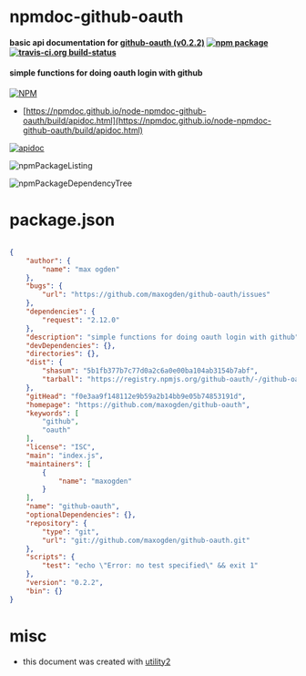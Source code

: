 # npmdoc-github-oauth

#### basic api documentation for  [github-oauth (v0.2.2)](https://github.com/maxogden/github-oauth)  [![npm package](https://img.shields.io/npm/v/npmdoc-github-oauth.svg?style=flat-square)](https://www.npmjs.org/package/npmdoc-github-oauth) [![travis-ci.org build-status](https://api.travis-ci.org/npmdoc/node-npmdoc-github-oauth.svg)](https://travis-ci.org/npmdoc/node-npmdoc-github-oauth)

#### simple functions for doing oauth login with github

[![NPM](https://nodei.co/npm/github-oauth.png?downloads=true&downloadRank=true&stars=true)](https://www.npmjs.com/package/github-oauth)

- [https://npmdoc.github.io/node-npmdoc-github-oauth/build/apidoc.html](https://npmdoc.github.io/node-npmdoc-github-oauth/build/apidoc.html)

[![apidoc](https://npmdoc.github.io/node-npmdoc-github-oauth/build/screenCapture.buildCi.browser.%252Ftmp%252Fbuild%252Fapidoc.html.png)](https://npmdoc.github.io/node-npmdoc-github-oauth/build/apidoc.html)

![npmPackageListing](https://npmdoc.github.io/node-npmdoc-github-oauth/build/screenCapture.npmPackageListing.svg)

![npmPackageDependencyTree](https://npmdoc.github.io/node-npmdoc-github-oauth/build/screenCapture.npmPackageDependencyTree.svg)



# package.json

```json

{
    "author": {
        "name": "max ogden"
    },
    "bugs": {
        "url": "https://github.com/maxogden/github-oauth/issues"
    },
    "dependencies": {
        "request": "2.12.0"
    },
    "description": "simple functions for doing oauth login with github",
    "devDependencies": {},
    "directories": {},
    "dist": {
        "shasum": "5b1fb377b7c77d0a2c6a0e00ba104ab3154b7abf",
        "tarball": "https://registry.npmjs.org/github-oauth/-/github-oauth-0.2.2.tgz"
    },
    "gitHead": "f0e3aa9f148112e9b59a2b14bb9e05b74853191d",
    "homepage": "https://github.com/maxogden/github-oauth",
    "keywords": [
        "github",
        "oauth"
    ],
    "license": "ISC",
    "main": "index.js",
    "maintainers": [
        {
            "name": "maxogden"
        }
    ],
    "name": "github-oauth",
    "optionalDependencies": {},
    "repository": {
        "type": "git",
        "url": "git://github.com/maxogden/github-oauth.git"
    },
    "scripts": {
        "test": "echo \"Error: no test specified\" && exit 1"
    },
    "version": "0.2.2",
    "bin": {}
}
```



# misc
- this document was created with [utility2](https://github.com/kaizhu256/node-utility2)
